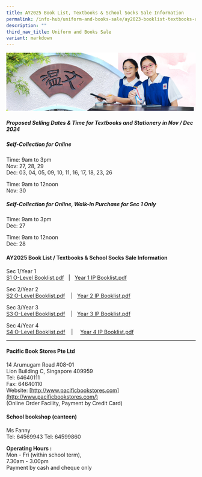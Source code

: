 ```yaml
---
title: AY2025 Book List, Textbooks & School Socks Sale Information
permalink: /info-hub/uniform-and-books-sale/ay2023-booklist-textbooks-and-school-socks-sale-information/
description: ""
third_nav_title: Uniform and Books Sale
variant: markdown
---
```

![](/images/01%20Banner%20Photos/06%20subpage%20infohub.jpg)

##### **Proposed Selling Dates &amp; Time for Textbooks and Stationery in Nov / Dec 2024**

##### **Self-Collection for Online**

Time: 9am to 3pm <br>
Nov: 27, 28, 29 <br>
Dec: 03, 04, 05, 09, 10, 11, 16, 17, 18, 23, 26

Time: 9am to 12noon <br>
Nov: 30


##### **Self-Collection for Online, Walk-In Purchase for Sec 1 Only**

Time: 9am to 3pm <br>
Dec: 27

Time: 9am to 12noon <br>
Dec: 28

#### **AY2025 Book List / Textbooks &amp; School Socks Sale Information**

Sec 1/Year 1  
[S1 O-Level Booklist.pdf](/files/06%20Infohub/Booklist/S1_2025.pdf)&nbsp; &nbsp;|&nbsp;&nbsp; [Year 1 IP Booklist.pdf](/files/06%20Infohub/Booklist/Y1_2025.pdf)
  
Sec 2/Year 2  
[S2 O-Level Booklist.pdf](/files/06%20Infohub/Booklist/S2_2025.pdf)&nbsp;&nbsp; &nbsp;|&nbsp;&nbsp; [Year 2 IP Booklist.pdf](/files/06%20Infohub/Booklist/Y2_2025.pdf)
  
Sec 3/Year 3  
[S3 O-Level Booklist.pdf](/files/06%20Infohub/Booklist/S3_2025.pdf)&nbsp;&nbsp; &nbsp;|&nbsp;&nbsp; [Year 3 IP Booklist.pdf](/files/06%20Infohub/Booklist/Y3_2025.pdf)

  
Sec 4/Year 4  
[S4 O-Level Booklist.pdf](/files/06%20Infohub/Booklist/S4_2025.pdf)&nbsp;&nbsp; &nbsp;|&nbsp;&nbsp; &nbsp; [Year 4 IP Booklist.pdf](/files/06%20Infohub/Booklist/Y4_2025.pdf)
  

---

#### **Pacific Book Stores Pte Ltd**

14 Arumugam Road #08-01<br>
Lion Building C, Singapore 409959<br>
Tel: 64640111<br>
Fax: 64640110<br>
Website:&nbsp;[http://www.pacificbookstores.com](http://www.pacificbookstores.com/)<br>
(Online Order Facility, Payment by Credit Card)

#### **School bookshop (canteen)**

Ms Fanny<br>
Tel: 64569943 Tel: 64599860


<b>Operating Hours :</b><br>
Mon - Fri (within school term),<br>
7.30am - 3.00pm<br>Payment by cash and cheque only